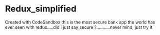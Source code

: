 # Redux_simplified
Created with CodeSandbox
this is the most secure bank app the world has ever seen with redux.....did i just say secure ?...........never mind, just try it 
